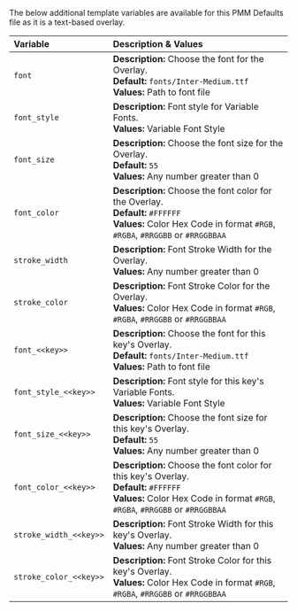 The below additional template variables are available for this PMM Defaults file as it is a text-based overlay.

| Variable               | Description & Values                                                                                                                                                       |
|:-----------------------|:---------------------------------------------------------------------------------------------------------------------------------------------------------------------------|
| `font`                 | **Description:** Choose the font for the Overlay.<br>**Default:** `fonts/Inter-Medium.ttf`<br>**Values:** Path to font file                                                |
| `font_style`           | **Description:** Font style for Variable Fonts.<br>**Values:** Variable Font Style                                                                                         |
| `font_size`            | **Description:** Choose the font size for the Overlay.<br>**Default:** `55`<br>**Values:** Any number greater than 0                                                       |
| `font_color`           | **Description:** Choose the font color for the Overlay.<br>**Default:** `#FFFFFF`<br>**Values:** Color Hex Code in format `#RGB`, `#RGBA`, `#RRGGBB` or `#RRGGBBAA`        |
| `stroke_width`         | **Description:** Font Stroke Width for the Overlay.<br>**Values:** Any number greater than 0                                                                               |
| `stroke_color`         | **Description:** Font Stroke Color for the Overlay.<br>**Values:** Color Hex Code in format `#RGB`, `#RGBA`, `#RRGGBB` or `#RRGGBBAA`                                      |
| `font_<<key>>`         | **Description:** Choose the font for this key's Overlay.<br>**Default:** `fonts/Inter-Medium.ttf`<br>**Values:** Path to font file                                         |
| `font_style_<<key>>`   | **Description:** Font style for this key's Variable Fonts.<br>**Values:** Variable Font Style                                                                              |
| `font_size_<<key>>`    | **Description:** Choose the font size for this key's Overlay.<br>**Default:** `55`<br>**Values:** Any number greater than 0                                                |
| `font_color_<<key>>`   | **Description:** Choose the font color for this key's Overlay.<br>**Default:** `#FFFFFF`<br>**Values:** Color Hex Code in format `#RGB`, `#RGBA`, `#RRGGBB` or `#RRGGBBAA` |
| `stroke_width_<<key>>` | **Description:** Font Stroke Width for this key's Overlay.<br>**Values:** Any number greater than 0                                                                        |
| `stroke_color_<<key>>` | **Description:** Font Stroke Color for this key's Overlay.<br>**Values:** Color Hex Code in format `#RGB`, `#RGBA`, `#RRGGBB` or `#RRGGBBAA`                               |